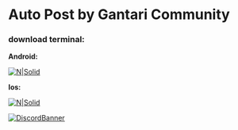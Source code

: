 # Auto Post by Gantari Community

### download terminal:

**Android:**

[![N|Solid](https://tse1.mm.bing.net/th?id=OIP.Ro739XbObP73gjGTg0mrCwHaCM&pid=Api&P=0&h=40)](https://termux.en.uptodown.com/android)

**Ios:**

[![N|Solid](https://tse1.mm.bing.net/th?id=OIP.qMoLfr63xwD4eSKlZsGHugAAAA&pid=Api&P=0&h=70)](https://apps.apple.com/us/app/ish-shell/id1436902243?platform=iphone)

[![DiscordBanner](https://invidget.switchblade.xyz/techpoint-1016942011024158782)](https://discord.gg/techpoint-1016942011024158782)
